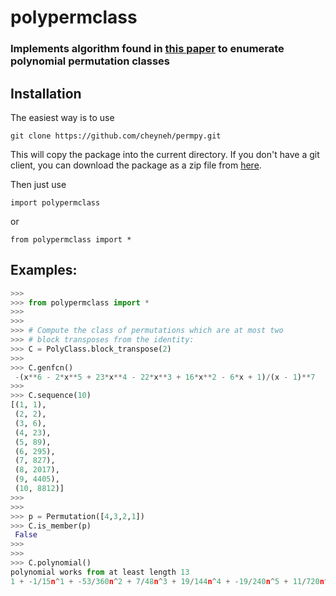 polypermclass
=============

### Implements algorithm found in [this paper](http://www.math.ufl.edu/~cheyne42/papers/polyclass) to enumerate polynomial permutation classes


Installation
------------

The easiest way is to use 

    git clone https://github.com/cheyneh/permpy.git

This will copy the package into the current directory. 
If you don't have a git client, you can download the package 
as a zip file from 
[here](http://github.com/cheyneh/permpy/zipball/master/).

Then just use 

    import polypermclass

or

    from polypermclass import *

Examples:
--------
```python
>>>
>>> from polypermclass import *
>>> 
>>> 
>>> # Compute the class of permutations which are at most two 
>>> # block transposes from the identity:
>>> C = PolyClass.block_transpose(2)
>>> 
>>> C.genfcn()
 -(x**6 - 2*x**5 + 23*x**4 - 22*x**3 + 16*x**2 - 6*x + 1)/(x - 1)**7
>>> 
>>> C.sequence(10)
[(1, 1),
 (2, 2),
 (3, 6),
 (4, 23),
 (5, 89),
 (6, 295),
 (7, 827),
 (8, 2017),
 (9, 4405),
 (10, 8812)]
>>>
>>>
>>> p = Permutation([4,3,2,1])
>>> C.is_member(p)
 False
>>> 
>>>
>>> C.polynomial()
polynomial works from at least length 13
1 + -1/15n^1 + -53/360n^2 + 7/48n^3 + 19/144n^4 + -19/240n^5 + 11/720n^6
```
